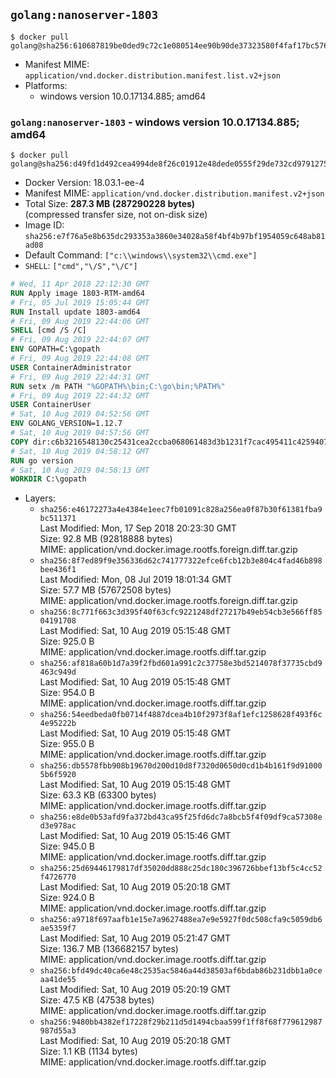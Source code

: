 ## `golang:nanoserver-1803`

```console
$ docker pull golang@sha256:610687819be0ded9c72c1e080514ee90b90de37323580f4faf17bc57695591ba
```

-	Manifest MIME: `application/vnd.docker.distribution.manifest.list.v2+json`
-	Platforms:
	-	windows version 10.0.17134.885; amd64

### `golang:nanoserver-1803` - windows version 10.0.17134.885; amd64

```console
$ docker pull golang@sha256:d49fd1d492cea4994de8f26c01912e48dede0555f29de732cd979127543981eb
```

-	Docker Version: 18.03.1-ee-4
-	Manifest MIME: `application/vnd.docker.distribution.manifest.v2+json`
-	Total Size: **287.3 MB (287290228 bytes)**  
	(compressed transfer size, not on-disk size)
-	Image ID: `sha256:e7f76a5e8b635dc293353a3860e34028a58f4bf4b97bf1954059c648ab81ad08`
-	Default Command: `["c:\\windows\\system32\\cmd.exe"]`
-	`SHELL`: `["cmd","\/S","\/C"]`

```dockerfile
# Wed, 11 Apr 2018 22:12:30 GMT
RUN Apply image 1803-RTM-amd64
# Fri, 05 Jul 2019 15:05:44 GMT
RUN Install update 1803-amd64
# Fri, 09 Aug 2019 22:44:06 GMT
SHELL [cmd /S /C]
# Fri, 09 Aug 2019 22:44:07 GMT
ENV GOPATH=C:\gopath
# Fri, 09 Aug 2019 22:44:08 GMT
USER ContainerAdministrator
# Fri, 09 Aug 2019 22:44:31 GMT
RUN setx /m PATH "%GOPATH%\bin;C:\go\bin;%PATH%"
# Fri, 09 Aug 2019 22:44:32 GMT
USER ContainerUser
# Sat, 10 Aug 2019 04:52:56 GMT
ENV GOLANG_VERSION=1.12.7
# Sat, 10 Aug 2019 04:57:56 GMT
COPY dir:c6b3216548130c25431cea2ccba068061483d3b1231f7cac495411c42594079b in C:\go 
# Sat, 10 Aug 2019 04:58:12 GMT
RUN go version
# Sat, 10 Aug 2019 04:58:13 GMT
WORKDIR C:\gopath
```

-	Layers:
	-	`sha256:e46172273a4e4384e1eec7fb01091c828a256ea0f87b30f61381fba9bc511371`  
		Last Modified: Mon, 17 Sep 2018 20:23:30 GMT  
		Size: 92.8 MB (92818888 bytes)  
		MIME: application/vnd.docker.image.rootfs.foreign.diff.tar.gzip
	-	`sha256:8f7ed89f9e356336d62c741777322efce6fcb12b3e804c4fad46b898bee436f1`  
		Last Modified: Mon, 08 Jul 2019 18:01:34 GMT  
		Size: 57.7 MB (57672508 bytes)  
		MIME: application/vnd.docker.image.rootfs.foreign.diff.tar.gzip
	-	`sha256:8c771f663c3d395f40f63cfc9221248df27217b49eb54cb3e566ff8504191708`  
		Last Modified: Sat, 10 Aug 2019 05:15:48 GMT  
		Size: 925.0 B  
		MIME: application/vnd.docker.image.rootfs.diff.tar.gzip
	-	`sha256:af818a60b1d7a39f2fbd601a991c2c37758e3bd5214078f37735cbd9463c949d`  
		Last Modified: Sat, 10 Aug 2019 05:15:48 GMT  
		Size: 954.0 B  
		MIME: application/vnd.docker.image.rootfs.diff.tar.gzip
	-	`sha256:54eedbeda0fb0714f4887dcea4b10f2973f8af1efc1258628f493f6c4e95222b`  
		Last Modified: Sat, 10 Aug 2019 05:15:48 GMT  
		Size: 955.0 B  
		MIME: application/vnd.docker.image.rootfs.diff.tar.gzip
	-	`sha256:db5578fbb908b19670d200d10d8f7320d0650d0cd1b4b161f9d910005b6f5920`  
		Last Modified: Sat, 10 Aug 2019 05:15:48 GMT  
		Size: 63.3 KB (63300 bytes)  
		MIME: application/vnd.docker.image.rootfs.diff.tar.gzip
	-	`sha256:e8de0b53afd9fa372bd43ca95f25fd6dc7a8bcb5f4f09df9ca57308ed3e978ac`  
		Last Modified: Sat, 10 Aug 2019 05:15:46 GMT  
		Size: 945.0 B  
		MIME: application/vnd.docker.image.rootfs.diff.tar.gzip
	-	`sha256:25d69446179817df35020dd888c25dc180c396726bbef13bf5c4cc52f4726770`  
		Last Modified: Sat, 10 Aug 2019 05:20:18 GMT  
		Size: 924.0 B  
		MIME: application/vnd.docker.image.rootfs.diff.tar.gzip
	-	`sha256:a9718f697aafb1e15e7a9627488ea7e9e5927f0dc508cfa9c5059db6ae5359f7`  
		Last Modified: Sat, 10 Aug 2019 05:21:47 GMT  
		Size: 136.7 MB (136682157 bytes)  
		MIME: application/vnd.docker.image.rootfs.diff.tar.gzip
	-	`sha256:bfd49dc40ca6e48c2535ac5846a44d38503af6bdab86b231dbb1a0ceaa41de55`  
		Last Modified: Sat, 10 Aug 2019 05:20:19 GMT  
		Size: 47.5 KB (47538 bytes)  
		MIME: application/vnd.docker.image.rootfs.diff.tar.gzip
	-	`sha256:9480bb4382ef17228f29b211d5d1494cbaa599f1ff8f68f779612987987d55a3`  
		Last Modified: Sat, 10 Aug 2019 05:20:18 GMT  
		Size: 1.1 KB (1134 bytes)  
		MIME: application/vnd.docker.image.rootfs.diff.tar.gzip
